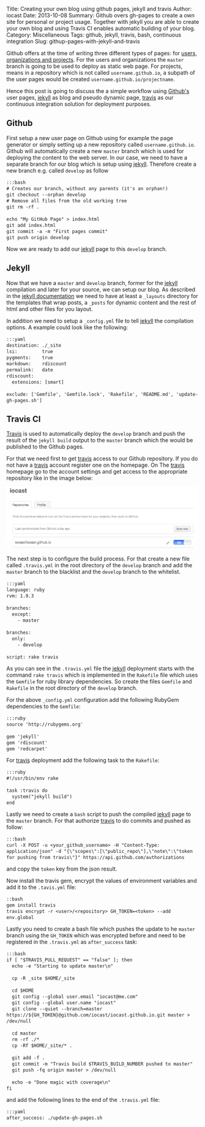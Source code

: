 Title: Creating your own blog using github pages, jekyll and travis
Author: iocast
Date: 2013-10-08
Summary: Github overs gh-pages to create a own site for personal or project usage. Together with jekyll you are able to create your own blog and using Travis CI enables automatic building of your blog.
Category: Miscellaneous
Tags: github, jekyll, travis, bash, continuous integration
Slug: githup-pages-with-jekyll-and-travis


Github offers at the time of writing three different types of pages: for [users, organizations and projects][github-pages]. For the users and organizations the ```master``` branch is going to be used to deploy as static web page. For projects, means in a repository which is not called ```username.github.io```, a subpath of the user pages would be created ```username.github.io/projectname```.

Hence this post is going to discuss the a simple workflow using [Github's][github] user pages, [jekyll][] as blog and pseudo dynamic page, [travis][] as our continuous integration solution for deployment purposes.

## Github

First setup a new user page on Github using for example the page generator or simply setting up a new repository called ```username.github.io```. Github will automatically create a new ```master``` branch which is used for deploying the content to the web server. In our case, we need to have a separate branch for our blog which is setup using [jekyll][]. Therefore create a new branch e.g. called ```develop``` as follow

	:::bash
	# Creates our branch, without any parents (it's an orphan!)
	git checkout --orphan develop
	# Remove all files from the old working tree
	git rm -rf .
	
	echo "My GitHub Page" > index.html
	git add index.html
	git commit -a -m "First pages commit"
	git push origin develop

Now we are ready to add our [jekyll][] page to this ```develop``` branch.

## Jekyll

Now that we have a ```master``` and ```develop``` branch, former for the [jekyll][] compilation and later for your source, we can setup our blog. As described in the [jekyll documentation][jekyll-doc] we need to have at least a ```_layouts``` directory for the templates that wrap posts, a ```_posts``` for dynamic content and the rest of html and other files for you layout.

In addition we need to setup a ```_config.yml``` file to tell [jekyll][] the compilation options. A example could look like the following:

	:::yaml
	destination: ./_site
	lsi:         true
	pygments:    true
	markdown:    rdiscount
	permalink:   date
	rdiscount:
	  extensions: [smart]
	
	exclude: ['Gemfile', 'Gemfile.lock', 'Rakefile', 'README.md', 'update-gh-pages.sh']


## Travis CI

[Travis][travis] is used to automatically deploy the ```develop``` branch and push the result of the ```jekyll build``` output to the ```master``` branch which the would be published to the Github pages.

For that we need first to get [travis][] access to our Github repository. If you do not have a [travis][] account register one on the homepage. On The [travis][] homepage go to the account settings and get access to the appropriate repository like in the image below:

![Travis Repository Access](/assets/blog/travis_repository_access.png "Travis Repository Access")

The next step is to configure the build process. For that create a new file called ```.travis.yml``` in the root directory of the ```develop``` branch and add the ```master``` branch to the blacklist and the ```develop``` branch to the whitelist.

	:::yaml
	language: ruby
	rvm: 1.9.3
	
	branches:
	  except:
		- master
	
	branches:
	  only:
		- develop
	
	script: rake travis

As you can see in the ```.travis.yml``` file the [jekyll][] deployment starts with the command ```rake travis``` which is implemented in the ```Rakefile``` file which uses the ```Gemfile``` for ruby library dependencies. So create the files ```Gemfile``` and ```Rakefile``` in the root directory of the ```develop``` branch.

For the above ```_config.yml``` configuration add the following RubyGem dependencies to the ```Gemfile```:

	:::ruby
	source 'http://rubygems.org'
	
	gem 'jekyll'
	gem 'rdiscount'
	gem 'redcarpet'

For [travis][] deployment add the following task to the ```Rakefile```:

	:::ruby
	#!/usr/bin/env rake
	
	task :travis do
	  system("jekyll build")
	end


Lastly we need to create a ```bash``` script to push the compiled [jekyll][] page to the ```master``` branch. For that authorize [travis][] to do commits and pushed as follow:

	:::bash
	curl -X POST -u <your_github_username> -H "Content-Type: application/json" -d "{\"scopes\":[\"public_repo\"],\"note\":\"token for pushing from travis\"}" https://api.github.com/authorizations

and copy the ```token``` key from the json result.

Now install the travis gem, encrypt the values of environment variables and add it to the ```.tavis.yml``` file:

	::bash
	gem install travis
	travis encrypt -r <user>/<repository> GH_TOKEN=<token> --add env.global

Lastly you need to create a bash file which pushes the update to he ```master``` branch using the ```GH_TOKEN``` which was encrypted before and need to be registered in the ```.travis.yml``` as ```after_success``` task:

	:::bash
	if [ "$TRAVIS_PULL_REQUEST" == "false" ]; then
	  echo -e "Starting to update master\n"
	  
	  cp -R _site $HOME/_site
	  
	  cd $HOME
	  git config --global user.email "iocast@me.com"
	  git config --global user.name "iocast"
	  git clone --quiet --branch=master https://${GH_TOKEN}@github.com/iocast/iocast.github.io.git master > /dev/null
	  
	  cd master
	  rm -rf ./*
	  cp -Rf $HOME/_site/* .
	  
	  git add -f .
	  git commit -m "Travis build $TRAVIS_BUILD_NUMBER pushed to master"
	  git push -fq origin master > /dev/null
	  
	  echo -e "Done magic with coverage\n"
	fi


and add the following lines to the end of the ```.travis.yml``` file:

	:::yaml
	after_success: ./update-gh-pages.sh



[github]: http://github.com/ "Github"
[jekyll]: http://jekyllrb.com "Jekyll"
[travis]: http://travis-ci.org "Travis CI"
[github-pages]: https://help.github.com/articles/user-organization-and-project-pages "Github Pages (Help)"
[jekyll-doc]: http://jekyllrb.com/docs/home/ "Jekyll Documentation"

